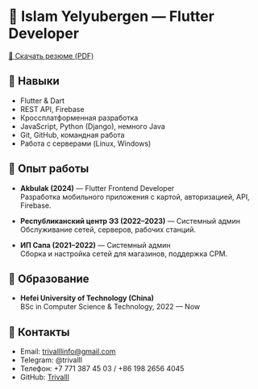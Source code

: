 # 👋 Islam Yelyubergen — Flutter Developer

[📄 Скачать резюме (PDF)](https://github.com/Trivalll/Resume/blob/main/Islam_Yelyubergen_CV_Flutter.pdf)

## 🧠 Навыки

- Flutter & Dart
- REST API, Firebase
- Кроссплатформенная разработка
- JavaScript, Python (Django), немного Java
- Git, GitHub, командная работа
- Работа с серверами (Linux, Windows)

## 💼 Опыт работы

- **Akbulak (2024)** — Flutter Frontend Developer  
  Разработка мобильного приложения с картой, авторизацией, API, Firebase.

- **Республиканский центр ЭЗ (2022–2023)** — Системный админ  
  Обслуживание сетей, серверов, рабочих станций.

- **ИП Сапа (2021–2022)** — Системный админ  
  Сборка и настройка сетей для магазинов, поддержка СРМ.

## 📅 Образование

- **Hefei University of Technology (China)**  
  BSc in Computer Science & Technology, 2022 — Now

## 📧 Контакты

- Email: trivalllinfo@gmail.com
- Telegram: @trivalll
- Телефон: +7 771 387 45 03 / +86 198 2656 4045
- GitHub: [Trivalll](https://github.com/Trivalll)

